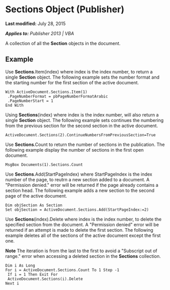 
# Sections Object (Publisher)

 **Last modified:** July 28, 2015

 _**Applies to:** Publisher 2013 | VBA_

A collection of all the  **Section** objects in the document.


## Example

Use  **Sections**.Item(index) where index is the index number, to return a single  **Section** object. The following example sets the number format and the starting number for the first section of the active document.


```
With ActiveDocument.Sections.Item(1) 
 .PageNumberFormat = pbPageNumberFormatArabic 
 .PageNumberStart = 1 
End With
```

Using  **Sections**(index) where index is the index number, will also return a single  **Section** object. The following example sets continues the numbering from the previous section for the second section in the active document.




```
ActiveDocument.Sections(2).ContinueNumbersFromPreviousSection=True
```

Use  **Sections**.Count to return the number of sections in the publication. The following example display the number of sections in the first open document.




```
MsgBox Documents(1).Sections.Count
```

Use  **Sections**.Add(StartPageIndex) where StartPageIndex is the index number of the page, to reutrn a new section added to a document. A "Permission denied." error will be returned if the page already contains a section head. The following example adds a new section to the second page of the active document.




```
Dim objSection As Section 
Set objSection = ActiveDocument.Sections.Add(StartPageIndex:=2)
```

Use  **Sections**(index).Delete where index is the index number, to delete the specified section from the document. A "Permission denied" error will be returned if an attempt is made to delete the first section. The following example deletes all of the sections of the active document except the first one. 


 **Note**  The iteration is from the last to the first to avoid a "Subscript out of range." error when accessing a deleted section in the  **Sections** collection.




```
Dim i As Long 
For i = ActiveDocument.Sections.Count To 1 Step -1 
 If i = 1 Then Exit For 
 ActiveDocument.Sections(i).Delete 
Next i
```

